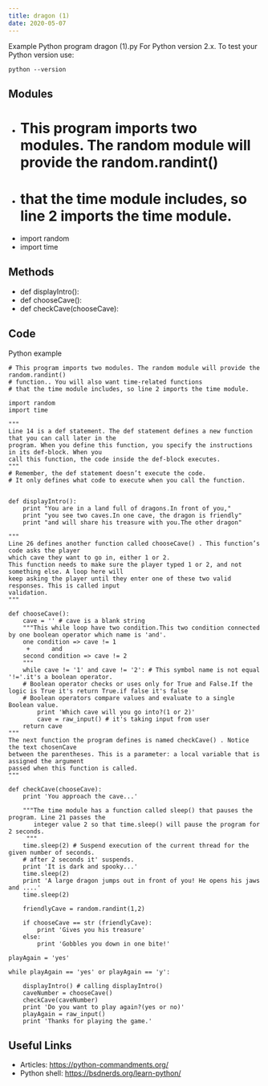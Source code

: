 ```yaml
---
title: dragon (1)
date: 2020-05-07
---
```

Example Python program dragon (1).py
For Python version 2.x.
To test your Python version use:

    python --version

## Modules

* # This program imports two modules. The random module will provide the random.randint()
* # that the time module includes, so line 2 imports the time module.
* import random 
* import time

## Methods

* def displayIntro():
* def chooseCave():
* def checkCave(chooseCave): 

## Code

Python example

    # This program imports two modules. The random module will provide the random.randint()
    # function.. You will also want time-related functions
    # that the time module includes, so line 2 imports the time module.
    
    import random 
    import time
    
    """ 
    Line 14 is a def statement. The def statement defines a new function that you can call later in the
    program. When you define this function, you specify the instructions in its def-block. When you
    call this function, the code inside the def-block executes.
    """
    # Remember, the def statement doesn’t execute the code.
    # It only defines what code to execute when you call the function.
    
    
    def displayIntro():
    	print "You are in a land full of dragons.In front of you,"
    	print "you see two caves.In one cave, the dragon is friendly"
    	print "and will share his treasure with you.The other dragon"
    	
    """
    Line 26 defines another function called chooseCave() . This function’s code asks the player
    which cave they want to go in, either 1 or 2.
    This function needs to make sure the player typed 1 or 2, and not something else. A loop here will
    keep asking the player until they enter one of these two valid responses. This is called input
    validation.
    """
    
    def chooseCave():
    	cave = '' # cave is a blank string
    	"""This while loop have two condition.This two condition connected by one boolean operator which name is 'and'.
    	one condition => cave != 1
         +		and 
    	second condition => cave != 2
    	"""
    	while cave != '1' and cave != '2': # This symbol name is not equal '!='.it's a boolean operator.
    	# Boolean operator checks or uses only for True and False.If the logic is True it's return True.if false it's false
    	# Boolean operators compare values and evaluate to a single Boolean value.
    		print 'Which cave will you go into?(1 or 2)'
    		cave = raw_input() # it's taking input from user
    	return cave
    """
    The next function the program defines is named checkCave() . Notice the text chosenCave
    between the parentheses. This is a parameter: a local variable that is assigned the argument
    passed when this function is called.
    """ 
    
    def checkCave(chooseCave): 
    	print 'You approach the cave...'
    	
    	"""The time module has a function called sleep() that pauses the program. Line 21 passes the
    	   integer value 2 so that time.sleep() will pause the program for 2 seconds. 
    	 """
    	time.sleep(2) # Suspend execution of the current thread for the given number of seconds.
    	# after 2 seconds it' suspends.
    	print 'It is dark and spooky...'
    	time.sleep(2)
    	print 'A large dragon jumps out in front of you! He opens his jaws and ....'
    	time.sleep(2)
    
    	friendlyCave = random.randint(1,2)
    
    	if chooseCave == str (friendlyCave):
    		print 'Gives you his treasure'
    	else:
    		print 'Gobbles you down in one bite!'
    
    playAgain = 'yes'
    
    while playAgain == 'yes' or playAgain == 'y':
    
    	displayIntro() # calling displayIntro()
    	caveNumber = chooseCave()
    	checkCave(caveNumber)
    	print 'Do you want to play again?(yes or no)'
    	playAgain = raw_input()
    	print 'Thanks for playing the game.'
    

## Useful Links

- Articles: https://python-commandments.org/
- Python shell: https://bsdnerds.org/learn-python/
